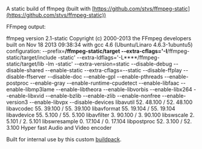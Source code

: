 A static build of ffmpeg (built with [https://github.com/stvs/ffmpeg-static](https://github.com/stvs/ffmpeg-static))

FFmpeg output:

ffmpeg version 2.1-static Copyright (c) 2000-2013 the FFmpeg developers
  built on Nov 18 2013 09:38:34 with gcc 4.6 (Ubuntu/Linaro 4.6.3-1ubuntu5)
  configuration: --prefix=****/ffmpeg-static/target --extra-cflags='-I****/ffmpeg-static/target/include -static' --extra-ldflags='-L****/ffmpeg-static/target/lib -lm -static' --extra-version=static --disable-debug --disable-shared --enable-static --extra-cflags=--static --disable-ffplay --disable-ffserver --disable-doc --enable-gpl --enable-pthreads --enable-postproc --enable-gray --enable-runtime-cpudetect --enable-libfaac --enable-libmp3lame --enable-libtheora --enable-libvorbis --enable-libx264 --enable-libxvid --enable-bzlib --enable-zlib --enable-nonfree --enable-version3 --enable-libvpx --disable-devices
  libavutil      52. 48.100 / 52. 48.100
  libavcodec     55. 39.100 / 55. 39.100
  libavformat    55. 19.104 / 55. 19.104
  libavdevice    55.  5.100 / 55.  5.100
  libavfilter     3. 90.100 /  3. 90.100
  libswscale      2.  5.101 /  2.  5.101
  libswresample   0. 17.104 /  0. 17.104
  libpostproc    52.  3.100 / 52.  3.100
Hyper fast Audio and Video encoder


Built for internal use by this custom [buildpack](https://github.com/integricho/heroku-buildpack-python-ffmpeg2.1-all-codecs).
